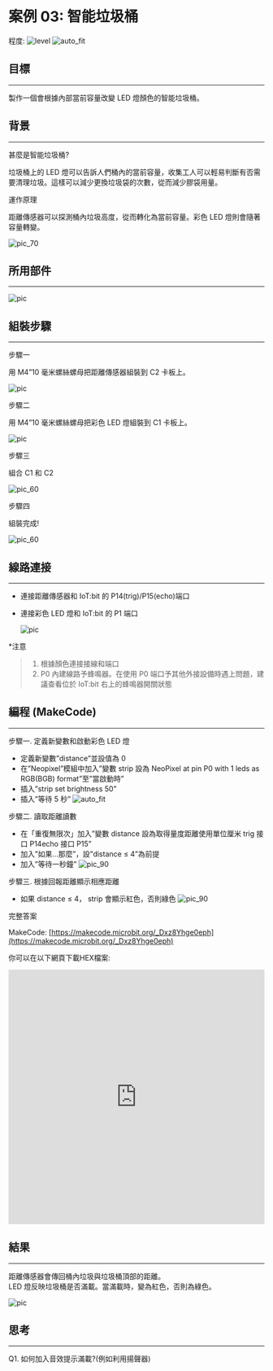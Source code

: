 # 案例 03: 智能垃圾桶

程度: ![level](images/level2.png)
![auto_fit](images/Case3/case-03.png)<P>


## 目標
<HR>

製作一個會根據內部當前容量改變 LED 燈顏色的智能垃圾桶。<BR><P>

## 背景
<HR>

<span id="subtitle">甚麼是智能垃圾桶?</span><P>
垃圾桶上的 LED 燈可以告訴人們桶內的當前容量，收集工人可以輕易判斷有否需要清理垃圾。這樣可以減少更換垃圾袋的次數，從而減少膠袋用量。<BR><P>

<span id="subtitle">運作原理</span><P>
距離傳感器可以探測桶內垃圾高度，從而轉化為當前容量。彩色 LED 燈則會隨著容量轉變。<BR><P>
![pic_70](images/Case3/Concept-diagram-Case3.png)<P>

## 所用部件
<HR>

![pic](images/Case3/Case3_parts.png)<P>

## 組裝步驟
<HR>

<span id="subtitle">步驟一</span><P>
用 M4”10 毫米螺絲螺母把距離傳感器組裝到 C2 卡板上。<BR><P>
![pic](images/Case3/Case3_ass1.png)<P>
<span id="subtitle">步驟二</span><P>
用 M4”10 毫米螺絲螺母把彩色 LED 燈組裝到 C1 卡板上。<BR><P>
![pic](images/Case3/Case3_ass2.png)<P>
<span id="subtitle">步驟三</span><P>
組合 C1 和 C2<BR><P>
![pic_60](images/Case3/Case3_ass3.png)<P>
<span id="subtitle">步驟四</span><P>
組裝完成!<BR><P>
![pic_60](images/Case3/Case3_ass4.png)<P>

## 線路連接
<HR>

* 連接距離傳感器和 IoT:bit 的 P14(trig)/P15(echo)端口<BR><P>
* 連接彩色 LED 燈和 IoT:bit 的 P1 端口<BR><P>
![pic](images/Case3/Case3_hardware.png)<P>

*注意

>1. 根據顏色連接接線和端口<BR>
>2. P0 內建線路予蜂鳴器。在使用 P0 端口予其他外接設備時遇上問題，建議查看位於 IoT:bit 右上的蜂鳴器開關狀態

## 編程 (MakeCode)
<HR>

<span id="subtitle">步驟一. 定義新變數和啟動彩色 LED 燈</span><P>
* 定義新變數”distance”並設值為 0
* 在”Neopixel”模組中加入”變數 strip 設為 NeoPixel at pin P0 with 1 leds as RGB(BGB) format”至”當啟動時”
* 插入”strip set brightness 50”
* 插入”等待 5 秒”
![auto_fit](images/Case3/Case3_p1.png)<P>

<span id="subtitle">步驟二. 讀取距離讀數</span><P>
* 在「重復無限次」加入”變數 distance 設為取得量度距離使用單位厘米 trig 接口 P14echo 接口 P15”
* 加入”如果...那麼”，設”distance ≤ 4”為前提
* 加入”等待一秒鐘”
![pic_90](images/Case3/Case3_p2.png)<P>

<span id="subtitle">步驟三. 根據回報距離顯示相應距離</span><P>
* 如果 distance ≤ 4， strip 會顯示紅色，否則綠色
![pic_90](images/Case3/Case3_p3.png)<P>


<span id="subtitle">完整答案<BR><P>
MakeCode: [https://makecode.microbit.org/_Dxz8Yhge0eph](https://makecode.microbit.org/_Dxz8Yhge0eph)<BR><P>
你可以在以下網頁下載HEX檔案:<BR>
<iframe src="https://makecode.microbit.org/#pub:_Dxz8Yhge0eph" width="100%" height="500" frameborder="0"></iframe>


## 結果
<HR>

距離傳感器會傳回桶內垃圾與垃圾桶頂部的距離。<BR>LED 燈反映垃圾桶是否滿載。當滿載時，變為紅色，否則為綠色。<BR><P>
![pic](images/Case3/Case3_result.gif)<P>

## 思考
<HR>

Q1. 如何加入音效提示滿載?(例如利用揚聲器)<BR><P>
